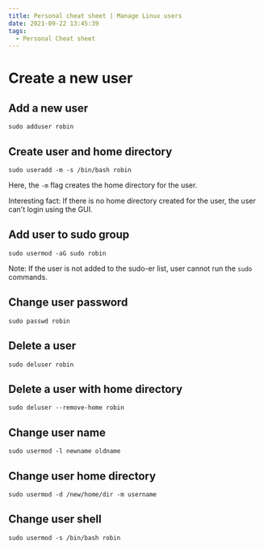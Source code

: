 ```yaml
---
title: Personal cheat sheet | Manage Linux users
date: 2021-09-22 13:45:39
tags:
  - Personal Cheat sheet
---
```



# Create a new user

## Add a new user

```shell
sudo adduser robin
```
<!--more-->
## Create user and home directory

```shell
sudo useradd -m -s /bin/bash robin
```

Here, the `-m` flag creates the home directory for the user.

Interesting fact: If there is no home directory created for the user, the user can't login using the GUI.


## Add user to sudo group

```shell
sudo usermod -aG sudo robin
```

Note: If the user is not added to the sudo-er list, user cannot run the `sudo` commands.

## Change user password

```shell
sudo passwd robin
```

## Delete a user

```shell
sudo deluser robin
```

## Delete a user with home directory

```shell
sudo deluser --remove-home robin
```

## Change user name

```shell
sudo usermod -l newname oldname
```

## Change user home directory

```shell
sudo usermod -d /new/home/dir -m username
```

## Change user shell

```shell
sudo usermod -s /bin/bash robin
```

